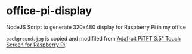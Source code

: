 # office-pi-display

NodeJS Script to generate 320x480 display for Raspberry Pi in my office

`background.jpg` is copied and modifiled from [Adafruit PiTFT 3.5" Touch Screen for Raspberry Pi](https://learn.adafruit.com/adafruit-pitft-3-dot-5-touch-screen-for-raspberry-pi/displaying-images).
